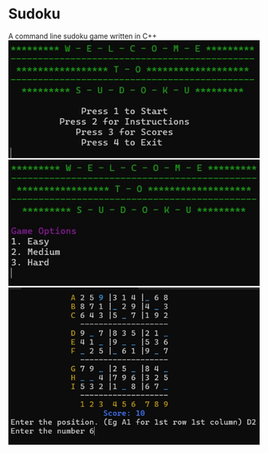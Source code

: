 # Sudoku
A command line sudoku game written in C++
![alt text](https://github.com/raaes0123/Sudoku/blob/main/Main%20menu.jpg)
![alt text](https://github.com/raaes0123/Sudoku/blob/main/Game%20Option.jpg)
![alt text](https://github.com/raaes0123/Sudoku/blob/main/Game%20Play.jpg)
